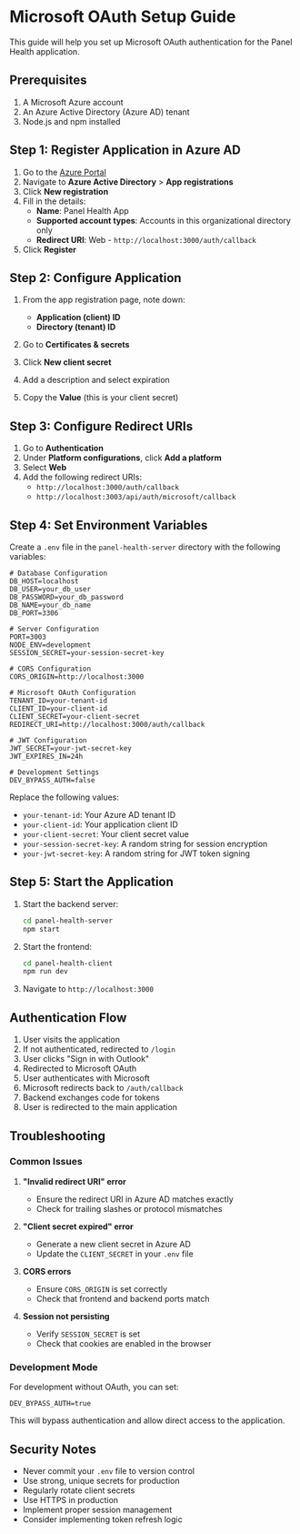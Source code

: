 # Microsoft OAuth Setup Guide

This guide will help you set up Microsoft OAuth authentication for the Panel Health application.

## Prerequisites

1. A Microsoft Azure account
2. An Azure Active Directory (Azure AD) tenant
3. Node.js and npm installed

## Step 1: Register Application in Azure AD

1. Go to the [Azure Portal](https://portal.azure.com)
2. Navigate to **Azure Active Directory** > **App registrations**
3. Click **New registration**
4. Fill in the details:
   - **Name**: Panel Health App
   - **Supported account types**: Accounts in this organizational directory only
   - **Redirect URI**: Web - `http://localhost:3000/auth/callback`
5. Click **Register**

## Step 2: Configure Application

1. From the app registration page, note down:
   - **Application (client) ID**
   - **Directory (tenant) ID**

2. Go to **Certificates & secrets**
3. Click **New client secret**
4. Add a description and select expiration
5. Copy the **Value** (this is your client secret)

## Step 3: Configure Redirect URIs

1. Go to **Authentication**
2. Under **Platform configurations**, click **Add a platform**
3. Select **Web**
4. Add the following redirect URIs:
   - `http://localhost:3000/auth/callback`
   - `http://localhost:3003/api/auth/microsoft/callback`

## Step 4: Set Environment Variables

Create a `.env` file in the `panel-health-server` directory with the following variables:

```env
# Database Configuration
DB_HOST=localhost
DB_USER=your_db_user
DB_PASSWORD=your_db_password
DB_NAME=your_db_name
DB_PORT=3306

# Server Configuration
PORT=3003
NODE_ENV=development
SESSION_SECRET=your-session-secret-key

# CORS Configuration
CORS_ORIGIN=http://localhost:3000

# Microsoft OAuth Configuration
TENANT_ID=your-tenant-id
CLIENT_ID=your-client-id
CLIENT_SECRET=your-client-secret
REDIRECT_URI=http://localhost:3000/auth/callback

# JWT Configuration
JWT_SECRET=your-jwt-secret-key
JWT_EXPIRES_IN=24h

# Development Settings
DEV_BYPASS_AUTH=false
```

Replace the following values:
- `your-tenant-id`: Your Azure AD tenant ID
- `your-client-id`: Your application client ID
- `your-client-secret`: Your client secret value
- `your-session-secret-key`: A random string for session encryption
- `your-jwt-secret-key`: A random string for JWT token signing

## Step 5: Start the Application

1. Start the backend server:
   ```bash
   cd panel-health-server
   npm start
   ```

2. Start the frontend:
   ```bash
   cd panel-health-client
   npm run dev
   ```

3. Navigate to `http://localhost:3000`

## Authentication Flow

1. User visits the application
2. If not authenticated, redirected to `/login`
3. User clicks "Sign in with Outlook"
4. Redirected to Microsoft OAuth
5. User authenticates with Microsoft
6. Microsoft redirects back to `/auth/callback`
7. Backend exchanges code for tokens
8. User is redirected to the main application

## Troubleshooting

### Common Issues

1. **"Invalid redirect URI" error**
   - Ensure the redirect URI in Azure AD matches exactly
   - Check for trailing slashes or protocol mismatches

2. **"Client secret expired" error**
   - Generate a new client secret in Azure AD
   - Update the `CLIENT_SECRET` in your `.env` file

3. **CORS errors**
   - Ensure `CORS_ORIGIN` is set correctly
   - Check that frontend and backend ports match

4. **Session not persisting**
   - Verify `SESSION_SECRET` is set
   - Check that cookies are enabled in the browser

### Development Mode

For development without OAuth, you can set:
```env
DEV_BYPASS_AUTH=true
```

This will bypass authentication and allow direct access to the application.

## Security Notes

- Never commit your `.env` file to version control
- Use strong, unique secrets for production
- Regularly rotate client secrets
- Use HTTPS in production
- Implement proper session management
- Consider implementing token refresh logic 